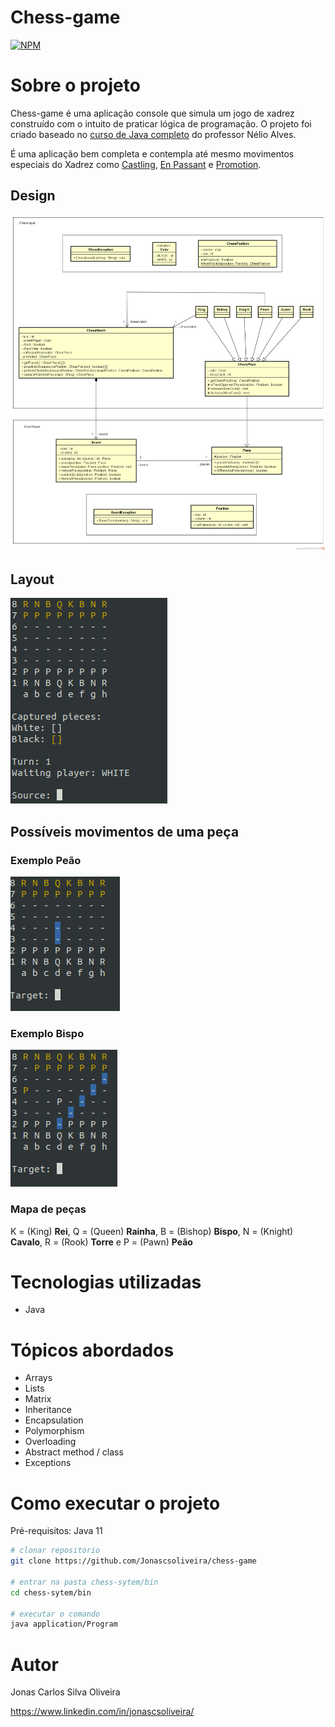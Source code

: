 # Chess-game

[![NPM](https://img.shields.io/npm/l/react)](https://github.com/Jonascsoliveira/chess-game/blob/main/LICENSE) 

# Sobre o projeto

Chess-game é uma aplicação console que simula um jogo de xadrez construído com o intuito de praticar lógica de programação. O projeto foi criado baseado no [curso de Java completo](https://www.udemy.com/course/java-curso-completo) do professor Nélio Alves.

É uma aplicação bem completa e contempla até mesmo movimentos especiais do Xadrez como [Castling](https://simple.wikipedia.org/wiki/Chess#Castling), [En Passant](https://simple.wikipedia.org/wiki/Chess#En_passant) e [Promotion](https://simple.wikipedia.org/wiki/Chess#Promotion).

## Design
![chess-design](https://github.com/Jonascsoliveira/assets/blob/master/chess-game/chess-system-design.png)

## Layout
![board](https://github.com/Jonascsoliveira/assets/blob/master/chess-game/Bord.png)

## Possíveis movimentos de uma peça
### Exemplo Peão
![movement1](https://github.com/Jonascsoliveira/assets/blob/master/chess-game/movements1.png)
### Exemplo Bispo
![movement2](https://github.com/Jonascsoliveira/assets/blob/master/chess-game/movements2.png)
### Mapa de peças
K = (King) **Rei**, Q = (Queen) **Rainha**, B = (Bishop) **Bispo**, N = (Knight) **Cavalo**, R = (Rook) **Torre** e P = (Pawn) **Peão**

# Tecnologias utilizadas
- Java

# Tópicos abordados
- Arrays
- Lists
- Matrix
- Inheritance
- Encapsulation
- Polymorphism
- Overloading
- Abstract method / class
- Exceptions

# Como executar o projeto

Pré-requisitos: Java 11

```bash
# clonar repositório
git clone https://github.com/Jonascsoliveira/chess-game

# entrar na pasta chess-sytem/bin
cd chess-sytem/bin

# executar o comando
java application/Program
```

# Autor

Jonas Carlos Silva Oliveira

https://www.linkedin.com/in/jonascsoliveira/
